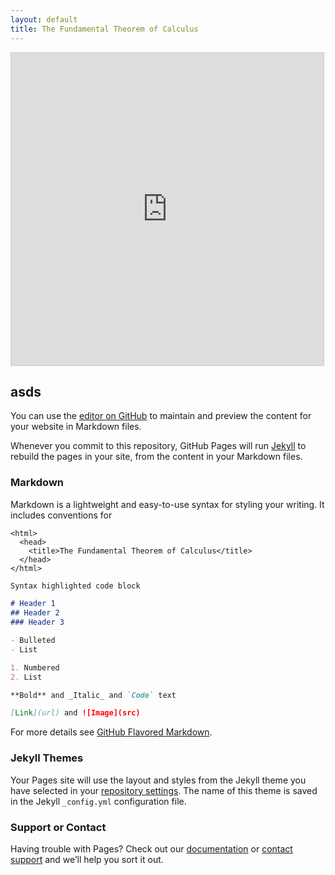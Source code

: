 ```yaml
---
layout: default
title: The Fundamental Theorem of Calculus
---
```


<iframe src="https://www.desmos.com/calculator/4jqtqt505z?embed" width="500px" height="500px" style="border: 1px solid #ccc" frameborder=0></iframe>

## asds

You can use the [editor on GitHub](https://github.com/UnknownMalware/axiafp/edit/master/index.md) to maintain and preview the content for your website in Markdown files.

Whenever you commit to this repository, GitHub Pages will run [Jekyll](https://jekyllrb.com/) to rebuild the pages in your site, from the content in your Markdown files.

### Markdown

Markdown is a lightweight and easy-to-use syntax for styling your writing. It includes conventions for

    <html>
      <head>
        <title>The Fundamental Theorem of Calculus</title>
      </head>
    </html>

```markdown
Syntax highlighted code block

# Header 1
## Header 2
### Header 3

- Bulleted
- List

1. Numbered
2. List

**Bold** and _Italic_ and `Code` text

[Link](url) and ![Image](src)
```

For more details see [GitHub Flavored Markdown](https://guides.github.com/features/mastering-markdown/).

### Jekyll Themes

Your Pages site will use the layout and styles from the Jekyll theme you have selected in your [repository settings](https://github.com/UnknownMalware/axiafp/settings). The name of this theme is saved in the Jekyll `_config.yml` configuration file.

### Support or Contact

Having trouble with Pages? Check out our [documentation](https://help.github.com/categories/github-pages-basics/) or [contact support](https://github.com/contact) and we’ll help you sort it out.
